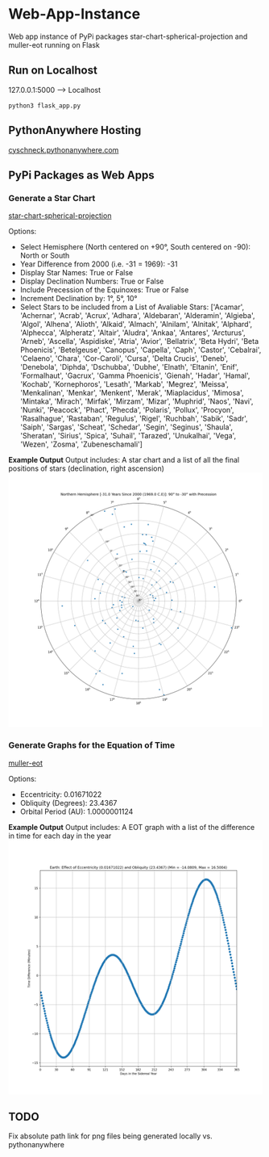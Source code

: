# Web-App-Instance
Web app instance of PyPi packages star-chart-spherical-projection and muller-eot running on Flask

## Run on Localhost

127.0.0.1:5000 --> Localhost
```
python3 flask_app.py
```

## PythonAnywhere Hosting

[cyschneck.pythonanywhere.com](http://cyschneck.pythonanywhere.com/)

## PyPi Packages as Web Apps

### Generate a Star Chart

[star-chart-spherical-projection](https://pypi.org/project/star-chart-spherical-projection/)

Options:
- Select Hemisphere (North centered on +90°, South centered on -90): North or South
- Year Difference from 2000 (i.e. -31 = 1969): -31
- Display Star Names: True or False
- Display Declination Numbers: True or False
- Include Precession of the Equinoxes: True or False
- Increment Declination by: 1°, 5°, 10°
- Select Stars to be included from a List of Avaliable Stars: ['Acamar', 'Achernar', 'Acrab', 'Acrux', 'Adhara', 'Aldebaran', 'Alderamin', 'Algieba', 'Algol', 'Alhena', 'Alioth', 'Alkaid', 'Almach', 'Alnilam', 'Alnitak', 'Alphard', 'Alphecca', 'Alpheratz', 'Altair', 'Aludra', 'Ankaa', 'Antares', 'Arcturus', 'Arneb', 'Ascella', 'Aspidiske', 'Atria', 'Avior', 'Bellatrix', 'Beta Hydri', 'Beta Phoenicis', 'Betelgeuse', 'Canopus', 'Capella', 'Caph', 'Castor', 'Cebalrai', 'Celaeno', 'Chara', 'Cor-Caroli', 'Cursa', 'Delta Crucis', 'Deneb', 'Denebola', 'Diphda', 'Dschubba', 'Dubhe', 'Elnath', 'Eltanin', 'Enif', 'Formalhaut', 'Gacrux', 'Gamma Phoenicis', 'Gienah', 'Hadar', 'Hamal', 'Kochab', 'Kornephoros', 'Lesath', 'Markab', 'Megrez', 'Meissa', 'Menkalinan', 'Menkar', 'Menkent', 'Merak', 'Miaplacidus', 'Mimosa', 'Mintaka', 'Mirach', 'Mirfak', 'Mirzam', 'Mizar', 'Muphrid', 'Naos', 'Navi', 'Nunki', 'Peacock', 'Phact', 'Phecda', 'Polaris', 'Pollux', 'Procyon', 'Rasalhague', 'Rastaban', 'Regulus', 'Rigel', 'Ruchbah', 'Sabik', 'Sadr', 'Saiph', 'Sargas', 'Scheat', 'Schedar', 'Segin', 'Seginus', 'Shaula', 'Sheratan', 'Sirius', 'Spica', 'Suhail', 'Tarazed', 'Unukalhai', 'Vega', 'Wezen', 'Zosma', 'Zubeneschamali']

**Example Output**
Output includes: A star chart and a list of all the final positions of stars (declination, right ascension)
![star_chart](https://raw.githubusercontent.com/cyschneck/Web-App-Instance/main/static/star_chart_output.png)

### Generate Graphs for the Equation of Time

[muller-eot](https://pypi.org/project/muller-eot/)

Options:
- Eccentricity: 0.01671022
- Obliquity (Degrees): 23.4367
- Orbital Period (AU): 1.0000001124

**Example Output**
Output includes: A EOT graph with a list of the difference in time for each day in the year
![effect_eot](https://raw.githubusercontent.com/cyschneck/Web-App-Instance/main/static/eot_chart_output.png)

## TODO
Fix absolute path link for png files being generated locally vs. pythonanywhere
